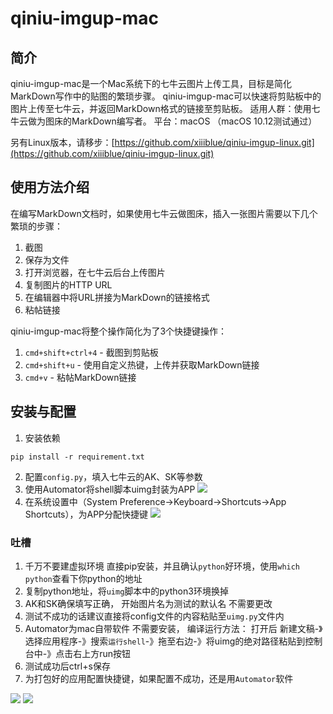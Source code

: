 # qiniu-imgup-mac

## 简介
qiniu-imgup-mac是一个Mac系统下的七牛云图片上传工具，目标是简化MarkDown写作中的贴图的繁琐步骤。
qiniu-imgup-mac可以快速将剪贴板中的图片上传至七牛云，并返回MarkDown格式的链接至剪贴板。
适用人群：使用七牛云做为图床的MarkDown编写者。
平台：macOS  （macOS 10.12测试通过）

另有Linux版本，请移步：[https://github.com/xiiiblue/qiniu-imgup-linux.git](https://github.com/xiiiblue/qiniu-imgup-linux.git)

## 使用方法介绍
在编写MarkDown文档时，如果使用七牛云做图床，插入一张图片需要以下几个繁琐的步骤：
1. 截图
2. 保存为文件
3. 打开浏览器，在七牛云后台上传图片
4. 复制图片的HTTP URL
5. 在编辑器中将URL拼接为MarkDown的链接格式
6. 粘帖链接

qiniu-imgup-mac将整个操作简化为了3个快捷键操作：
1. `cmd+shift+ctrl+4`  -  截图到剪贴板
2. `cmd+shift+u`  -  使用自定义热键，上传并获取MarkDown链接
3. `cmd+v`  -  粘帖MarkDown链接

## 安装与配置
1. 安装依赖
```
pip install -r requirement.txt
```
2. 配置`config.py`，填入七牛云的AK、SK等参数
3. 使用Automator将shell脚本uimg封装为APP
![](http://oh0ra6igz.bkt.clouddn.com/k6cwa.jpg)
4. 在系统设置中（System Preference->Keyboard->Shortcuts->App Shortcuts），为APP分配快捷键
![](http://oh0ra6igz.bkt.clouddn.com/oknvx.jpg)

### 吐槽
1. 千万不要建虚拟环境   直接pip安装，并且确认`python`好环境，使用`which python`查看下你python的地址
2. 复制python地址，将`uimg`脚本中的python3环境换掉
3. AK和SK确保填写正确， 开始图片名为测试的默认名 不需要更改
4. 测试不成功的话建议直接将config文件的内容粘贴至`uimg.py`文件内
5. Automator为mac自带软件  不需要安装， 编译运行方法： 打开后 新建文稿-》选择应用程序-》搜索`运行shell`-》拖至右边-》将uimg的绝对路径粘贴到控制台中-》点击右上方run按钮
6. 测试成功后ctrl+s保存
7. 为打包好的应用配置快捷键，如果配置不成功，还是用`Automator`软件
<img src="http://qiniu.s001.xin/20c2n.jpg">
<img src="http://qiniu.s001.xin/k4n0y.jpg">

